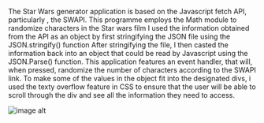 The Star Wars generator application is based on the Javascript fetch API, particularly , the SWAPI.
This programme employs the Math module to randomize characters in the Star wars film
I used the information obtained from the API as an object by first stringifying the JSON file using the JSON.stringify() function
After stringifying the file, I then casted the information back into an object that could be read by Javascript using the JSON.Parse() function.
This application features an event handler, that will, when pressed, randomize the number of characters according to the SWAPI link.
To make some of the values in the object fit into the designated divs, i used  the texty overflow feature in  CSS to ensure that the user will be able to scroll through
the div and see all the information they need to access.

![image alt]()
